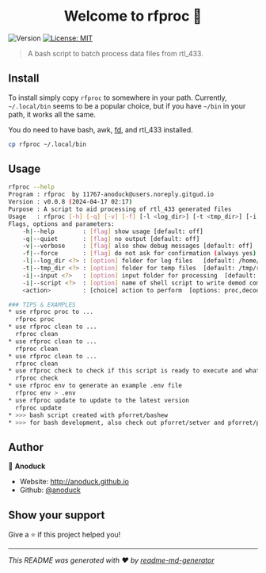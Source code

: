 <h1 align="center">Welcome to rfproc 👋</h1>
<p>
  <img alt="Version" src="https://img.shields.io/badge/version-0.0.8-blue.svg?cacheSeconds=2592000" />
  <a href="#" target="_blank">
    <img alt="License: MIT" src="https://img.shields.io/badge/License-MIT-yellow.svg" />
  </a>
</p>

> A bash script to batch process data files from rtl_433.

## Install

To install simply copy `rfproc` to somewhere in your path. Currently, `~/.local/bin` seems to be a popular choice, but if you have `~/bin` in your path, it works all the same.

You do need to have bash, awk, [fd](https://github.com/sharkdp/fd), and rtl_433 installed.

```sh
cp rfproc ~/.local/bin
```

## Usage

```sh
rfproc --help
Program : rfproc  by 11767-anoduck@users.noreply.gitgud.io
Version : v0.0.8 (2024-04-17 02:17)
Purpose : A script to aid processing of rtl_433 generated files
Usage   : rfproc [-h] [-q] [-v] [-f] [-l <log_dir>] [-t <tmp_dir>] [-i <input>] [-i <script>] <action>
Flags, options and parameters:
    -h|--help        : [flag] show usage [default: off]
    -q|--quiet       : [flag] no output [default: off]
    -v|--verbose     : [flag] also show debug messages [default: off]
    -f|--force       : [flag] do not ask for confirmation (always yes) [default: off]
    -l|--log_dir <?> : [option] folder for log files   [default: /home/***REMOVED***/log/rfproc]
    -t|--tmp_dir <?> : [option] folder for temp files  [default: /tmp/rfproc]
    -i|--input <?>   : [option] input folder for processing  [default: /home/***REMOVED***/Sandbox/ISM-Research/test-bin]
    -i|--script <?>  : [option] name of shell script to write demod commands to  [default: rfproc.sh]
    <action>         : [choice] action to perform  [options: proc,decode,convert,clean,check,env,update]

### TIPS & EXAMPLES
* use rfproc proc to ...
  rfproc proc
* use rfproc clean to ...
  rfproc clean
* use rfproc clean to ...
  rfproc clean
* use rfproc clean to ...
  rfproc clean
* use rfproc check to check if this script is ready to execute and what values the options/flags are
  rfproc check
* use rfproc env to generate an example .env file
  rfproc env > .env
* use rfproc update to update to the latest version
  rfproc update
* >>> bash script created with pforret/bashew
* >>> for bash development, also check out pforret/setver and pforret/progressbar
```

## Author

👤 **Anoduck**

* Website: http://anoduck.github.io
* Github: [@anoduck](https://github.com/anoduck)

## Show your support

Give a ⭐️ if this project helped you!

***
_This README was generated with ❤️ by [readme-md-generator](https://github.com/kefranabg/readme-md-generator)_
